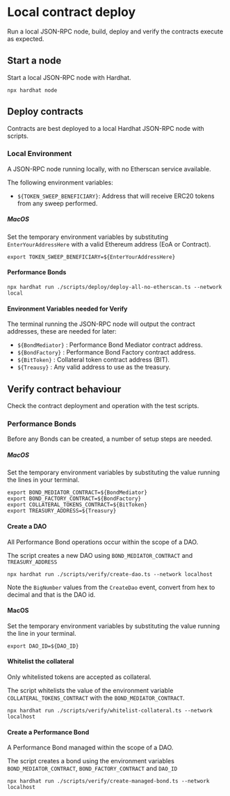 # Local contract deploy
Run a local JSON-RPC node, build, deploy and verify the contracts execute
as expected.

## Start a node
Start a local JSON-RPC node with Hardhat.
```shell
npx hardhat node
```

## Deploy contracts
Contracts are best deployed to a local Hardhat JSON-RPC node with scripts.

### Local Environment 
A JSON-RPC node running locally, with no Etherscan service available.

The following environment variables:
- `${TOKEN_SWEEP_BENEFICIARY}`: Address that will receive ERC20 tokens from any sweep performed.

##### MacOS
Set the temporary environment variables by substituting `EnterYourAddressHere` with a valid Ethereum address (EoA or Contract).
```shell
export TOKEN_SWEEP_BENEFICIARY=${EnterYourAddressHere}
```

#### Performance Bonds
```shell
npx hardhat run ./scripts/deploy/deploy-all-no-etherscan.ts --network local
```

#### Environment Variables needed for Verify

The terminal running the JSON-RPC node will output the contract addresses, these are needed for later:
- `${BondMediator}` : Performance Bond Mediator contract address. 
- `${BondFactory}` : Performance Bond Factory contract address.
- `${BitToken}` : Collateral token contract address (BIT).
- `${Treausy}` : Any valid address to use as the treasury.

## Verify contract behaviour
Check the contract deployment and operation with the test scripts.

### Performance Bonds
Before any Bonds can be created, a number of setup steps are needed.

##### MacOS
Set the temporary environment variables by substituting the value running the lines in your terminal.
```shell
export BOND_MEDIATOR_CONTRACT=${BondMediator}
export BOND_FACTORY_CONTRACT=${BondFactory}
export COLLATERAL_TOKENS_CONTRACT=${BitToken}
export TREASURY_ADDRESS=${Treasury}
```

#### Create a DAO
All Performance Bond operations occur within the scope of a DAO.

The script creates a new DAO using `BOND_MEDIATOR_CONTRACT` and `TREASURY_ADDRESS`
```shell
npx hardhat run ./scripts/verify/create-dao.ts --network localhost
```

Note the `BigNumber` values from the `CreateDao` event, convert from hex to decimal and that is the DAO id.

#### MacOS
Set the temporary environment variables by substituting the value running the line in your terminal.
```shell
export DAO_ID=${DAO_ID}
```

#### Whitelist the collateral
Only whitelisted tokens are accepted as collateral.

The script whitelists the value of the environment variable `COLLATERAL_TOKENS_CONTRACT` with the `BOND_MEDIATOR_CONTRACT`.
```shell
npx hardhat run ./scripts/verify/whitelist-collateral.ts --network localhost
```

#### Create a Performance Bond
A Performance Bond managed within the scope of a DAO.

The script creates a bond using the environment variables `BOND_MEDIATOR_CONTRACT`, `BOND_FACTORY_CONTRACT` and `DAO_ID`
```shell
npx hardhat run ./scripts/verify/create-managed-bond.ts --network localhost
```
